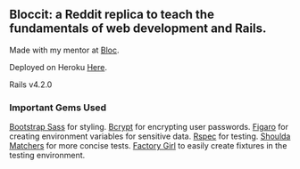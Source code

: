 ## Bloccit: a Reddit replica to teach the fundamentals of web development and Rails.

Made with my mentor at [Bloc](http://bloc.io).

Deployed on Heroku [Here](bloccit-jepps.herokuapp.com).

Rails v4.2.0

### Important Gems Used
[Bootstrap Sass](https://github.com/twbs/bootstrap-sass) for styling.
[Bcrypt](https://github.com/codahale/bcrypt-ruby) for encrypting user passwords.
[Figaro](https://github.com/laserlemon/figaro) for creating environment variables for sensitive data.
[Rspec](https://github.com/rspec/rspec) for testing.
[Shoulda Matchers](https://github.com/thoughtbot/shoulda-matchers) for more concise tests.
[Factory Girl](https://github.com/thoughtbot/factory_girl) to easily create fixtures in the testing environment.